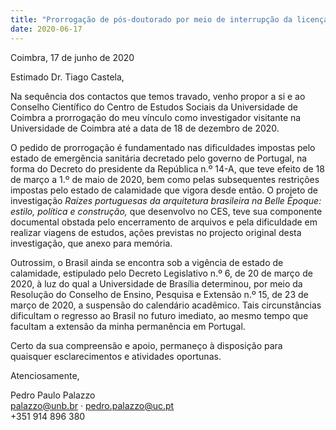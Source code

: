 ```yaml
---
title: "Prorrogação de pós-doutorado por meio de interrupção da licença"
date: 2020-06-17
---
```


<div class="date">

Coimbra, 17 de junho de 2020

</div>

Estimado Dr. Tiago Castela,

Na sequência dos contactos que temos travado, venho propor a si e ao
Conselho Científico do Centro de Estudos Sociais da Universidade de
Coimbra a prorrogação do meu vínculo como investigador visitante na
Universidade de Coimbra até a data de 18 de dezembro de 2020.

O pedido de prorrogação é fundamentado nas dificuldades impostas pelo
estado de emergência sanitária decretado pelo governo de Portugal, na
forma do Decreto do presidente da República n.º 14-A, que teve efeito de
18 de março a 1.º de maio de 2020, bem como pelas subsequentes
restrições impostas pelo estado de calamidade que vigora desde então.
O projeto de investigação *Raízes portuguesas da arquitetura brasileira
na Belle Époque: estilo, política e construção,* que desenvolvo no CES,
teve sua componente documental obstada pelo encerramento de arquivos e
pela dificuldade em realizar viagens de estudos, ações previstas no
projecto original desta investigação, que anexo para memória.

Outrossim, o Brasil ainda se encontra sob a vigência de estado de
calamidade, estipulado pelo Decreto Legislativo n.º 6, de 20 de março de
2020, à luz do qual a Universidade de Brasília determinou, por meio da
Resolução do Conselho de Ensino, Pesquisa e Extensão n.º 15, de 23 de
março de 2020, a suspensão do calendário acadêmico. Tais circunstâncias
dificultam o regresso ao Brasil no futuro imediato, ao mesmo tempo que
facultam a extensão da minha permanência em Portugal.

Certo da sua compreensão e apoio, permaneço à disposição para quaisquer
esclarecimentos e atividades oportunas.

Atenciosamente,

<div class="sig">

Pedro Paulo Palazzo  
palazzo@unb.br · pedro.palazzo@uc.pt  
\+351 914 896 380

</div>
